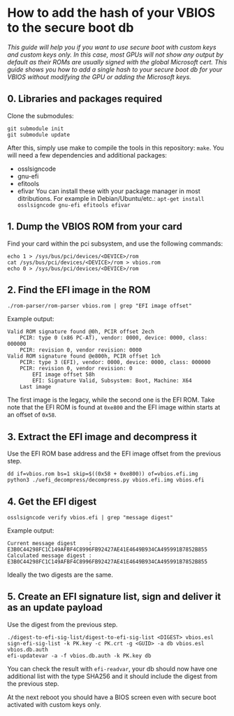 # How to add the hash of your VBIOS to the secure boot db

*This guide will help you if you want to use secure boot with custom keys and custom keys only. In this case, most GPUs will not show any output by default as their ROMs are usually signed with the global Microsoft cert. This guide shows you how to add a single hash to your secure boot db for your VBIOS without modifying the GPU or adding the Microsoft keys.*

## 0. Libraries and packages required
Clone the submodules:
```
git submodule init
git submodule update
```
After this, simply use make to compile the tools in this repository: `make`. You will need a few dependencies and additional packages:
* osslsigncode
* gnu-efi
* efitools
* efivar
You can install these with your package manager in most ditributions. For example in Debian/Ubuntu/etc.: `apt-get install osslsigncode gnu-efi efitools efivar`

## 1. Dump the VBIOS ROM from your card
Find your card within the pci subsystem, and use the following commands:
```
echo 1 > /sys/bus/pci/devices/<DEVICE>/rom
cat /sys/bus/pci/devices/<DEVICE>/rom > vbios.rom
echo 0 > /sys/bus/pci/devices/<DEVICE>/rom
```

## 2. Find the EFI image in the ROM
```
./rom-parser/rom-parser vbios.rom | grep "EFI image offset"
```

Example output:
```
Valid ROM signature found @0h, PCIR offset 2ech
	PCIR: type 0 (x86 PC-AT), vendor: 0000, device: 0000, class: 000000
	PCIR: revision 0, vendor revision: 0000
Valid ROM signature found @e800h, PCIR offset 1ch
	PCIR: type 3 (EFI), vendor: 0000, device: 0000, class: 000000
	PCIR: revision 0, vendor revision: 0
		EFI image offset 58h
		EFI: Signature Valid, Subsystem: Boot, Machine: X64
	Last image
```
The first image is the legacy, while the second one is the EFI ROM. Take note that the EFI ROM is found at `0xe800` and the EFI image within starts at an offset of `0x58`.

## 3. Extract the EFI image and decompress it
Use the EFI ROM base address and the EFI image offset from the previous step.
```
dd if=vbios.rom bs=1 skip=$((0x58 + 0xe800)) of=vbios.efi.img
python3 ./uefi_decompress/decompress.py vbios.efi.img vbios.efi
```

## 4. Get the EFI digest
```
osslsigncode verify vbios.efi | grep "message digest"
```

Example output:
```
Current message digest    : E3B0C44298FC1C149AFBF4C8996FB92427AE41E4649B934CA495991B7852B855
Calculated message digest : E3B0C44298FC1C149AFBF4C8996FB92427AE41E4649B934CA495991B7852B855
```
Ideally the two digests are the same.

## 5. Create an EFI signature list, sign and deliver it as an update payload
Use the digest from the previous step.
```
./digest-to-efi-sig-list/digest-to-efi-sig-list <DIGEST> vbios.esl
sign-efi-sig-list -k PK.key -c PK.crt -g <GUID> -a db vbios.esl vbios.db.auth
efi-updatevar -a -f vbios.db.auth -k PK.key db
```

You can check the result with `efi-readvar`, your db should now have one additional list with the type SHA256 and it should include the digest from the previous step.

At the next reboot you should have a BIOS screen even with secure boot activated with custom keys only.
